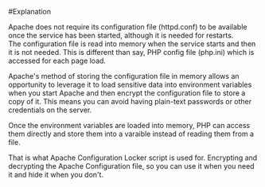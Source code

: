 #Explanation

Apache does not require its configuration file (httpd.conf) to be available once the service has been started, although it is needed for restarts.  
The configuration file is read into memory when the service starts and then it is not needed.  This is different than say, PHP config file (php.ini)
which is accessed for each page load.  

Apache's method of storing the configuration file in memory allows an opportunity to leverage it to load sensitive data into environment variables
when you start Apache and then encrypt the configuration file to store a copy of it.  This means you can avoid having plain-text passwords or other
credentials on the server.  

Once the environment variables are loaded into memory, PHP can access them directly and store them into a varaible instead of reading them from a file.

That is what Apache Configuration Locker script is used for.  Encrypting and decrypting the Apache Configuration file, so you can use it when you need it
and hide it when you don't.
